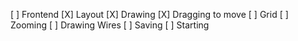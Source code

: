 [ ] Frontend
    [X] Layout
    [X] Drawing
    [X] Dragging to move
    [ ] Grid
    [ ] Zooming
    [ ] Drawing Wires
    [ ] Saving
    [ ] Starting